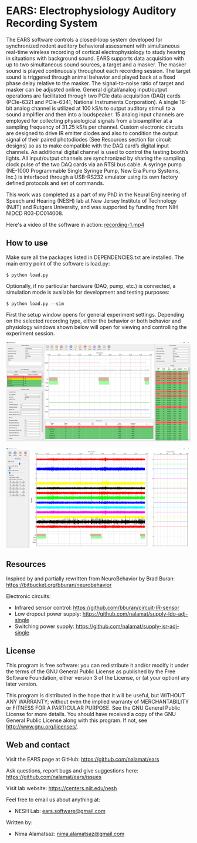 # EARS: Electrophysiology Auditory Recording System

The EARS software controls a closed-loop system developed for synchronized
rodent auditory behavioral assessment with simultaneous real-time wireless
recording of cortical electrophysiology to study hearing in situations with
background sound. EARS supports data acquisition with up to two simultaneous
sound sources, a target and a masker. The masker sound is played continuously
throughout each recording session. The target sound is triggered through animal
behavior and played back at a fixed phase delay relative to the masker. The
signal-to-noise ratio of target and masker can be adjusted online. General
digital/analog input/output operations are facilitated through two PCIe data
acquisition (DAQ) cards (PCIe-6321 and PCIe-6341, National Instruments
Corporation). A single 16-bit analog channel is utilized at 100 kS/s to output
auditory stimuli to a sound amplifier and then into a loudspeaker. 15 analog
input channels are employed for collecting physiological signals from a
bioamplifier at a sampling frequency of 31.25 kS/s per channel. Custom
electronic circuits are designed to drive IR emitter diodes and also to
condition the output signal of their paired photodiodes (See Resources section
for circuit designs) so as to make compatible with the DAQ card’s digital input
channels. An additional digital channel is used to control the testing booth’s
lights. All input/output channels are synchronized by sharing the sampling clock
pulse of the two DAQ cards via an RTSI bus cable. A syringe pump (NE-1000
Programmable Single Syringe Pump, New Era Pump Systems, Inc.) is interfaced
through a USB-RS232 emulator using its own factory defined protocols and set of
commands.

This work was completed as a part of my PhD in the Neural Engineering of Speech
and Hearing (NESH) lab at New Jersey Institute of Technology (NJIT) and Rutgers
University, and was supported by funding from NIH NIDCD R03-DC014008.

Here's a video of the software in action:
[recording-1.mp4](images/recording-1.mp4?raw=true)


## How to use

Make sure all the packages listed in DEPENDENCIES.txt are installed.
The main entry point of the software is load.py:

    $ python load.py

Optionally, if no particular hardware (DAQ, pump, etc.) is connected,
a simulation mode is available for development and testing purposes:

    $ python load.py --sim

First the setup window opens for general experiment settings. Depending on the
selected recording type, either the behavior or both behavior and physiology
windows shown below will open for viewing and controlling the experiment
session.

![Alt text](images/screenshot-1.png?raw=true "Behavior Window")

![Alt text](images/screenshot-2.png?raw=true "Physiology Window")


## Resources

Inspired by and partially rewritten from NeuroBehavior by Brad Buran:
https://bitbucket.org/bburan/neurobehavior

Electronic circuits:
- Infrared sensor control: https://github.com/bburan/circuit-IR-sensor
- Low dropout power supply: https://github.com/nalamat/supply-ldo-adj-single
- Switching power supply: https://github.com/nalamat/supply-isr-adj-single


## License

This program is free software: you can redistribute it and/or modify it under
the terms of the GNU General Public License as published by the Free Software
Foundation, either version 3 of the License, or (at your option) any later
version.

This program is distributed in the hope that it will be useful, but WITHOUT ANY
WARRANTY; without even the implied warranty of MERCHANTABILITY or FITNESS FOR A
PARTICULAR PURPOSE. See the GNU General Public License for more details.
You should have received a copy of the GNU General Public License along with
this program. If not, see <http://www.gnu.org/licenses/>.


## Web and contact

Visit the EARS page at GitHub:
https://github.com/nalamat/ears

Ask questions, report bugs and give suggestions here:
https://github.com/nalamat/ears/issues

Visit lab website:
https://centers.njit.edu/nesh

Feel free to email us about anything at:
- NESH Lab: ears.software@gmail.com

Written by:
- Nima Alamatsaz: nima.alamatsaz@gmail.com
